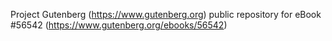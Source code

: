 Project Gutenberg (https://www.gutenberg.org) public repository for
eBook #56542 (https://www.gutenberg.org/ebooks/56542)
